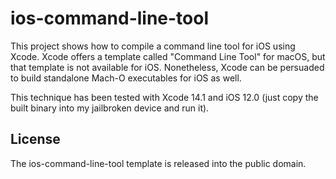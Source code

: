 # ios-command-line-tool

<!-- Brandon Azad -->

This project shows how to compile a command line tool for iOS using Xcode. Xcode offers a template
called "Command Line Tool" for macOS, but that template is not available for iOS. Nonetheless,
Xcode can be persuaded to build standalone Mach-O executables for iOS as well.

This technique has been tested with Xcode 14.1 and iOS 12.0 (just copy the built binary into my jailbroken device and run it).

## License

The ios-command-line-tool template is released into the public domain.
